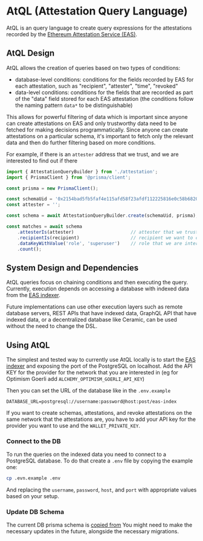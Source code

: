 # AtQL (Attestation Query Language)

AtQL is an query language to create query expressions for the attestations recorded
by the [Ethereum Attestation Service (EAS)](https://attest.sh/).

## AtQL Design

AtQL allows the creation of queries based on two types of conditions:
- database-level conditions: conditions for the fields recorded by EAS for each
attestation, such as "recipient", "attester", "time", "revoked"
- data-level conditions: conditions for the fields that are recorded as part of
the "data" field stored for each EAS attestation (the conditions follow the
naming pattern `data*` to be distinguishable)

This allows for powerful filtering of data which is important since anyone can
create attestations on EAS and only trustworthy data need to be fetched for
making decisions programmatically. Since anyone can create attestations on
a particular schema, it's important to fetch only the relevant data and then
do further filtering based on more conditions.

For example, if there is an `attester` address that we trust, and we are
interested to find out if there


```ts
import { AttestationQueryBuilder } from './attestation';
import { PrismaClient } from '@prisma/client';

const prisma = new PrismaClient();

const schemaUid = '0x2154bad5fb5faf4e115afd58f23afdf112225816e0c58b682071470a5de9aafb';
const attester = '';

const schema = await AttestationQueryBuilder.create(schemaUid, prisma);

const matches = await schema
    .attesterIs(attester)                     // attester that we trust
    .recipientIs(recipient)                   // recipient we want to check
    .dataKeyWithValue('role', 'superuser')    // role that we are interested in
    .count();
```


## System Design and Dependencies

AtQL queries focus on chaining conditions and then executing the query. Currently,
execution depends on accessing a database with indexed data from the
[EAS indexer](https://github.com/ethereum-attestation-service/eas-indexing-service).

Future implementations can use other execution layers such as remote database
servers, REST APIs that have indexed data, GraphQL API that have indexed data,
or a decentralized database like Ceramic, can be used without the need to
change the DSL.


## Using AtQL

The simplest and tested way to currently use AtQL locally is to start the
[EAS indexer](https://github.com/ethereum-attestation-service/eas-indexing-service)
and exposing the port of the PostgreSQL on localhost. Add the API KEY for the
provider for the network that you are interested in (eg for Optimism Goerli
add `ALCHEMY_OPTIMISM_GOERLI_API_KEY`)

Then you can set the URL of the database like in the `.env.example`

```
DATABASE_URL=postgresql://username:password@host:post/eas-index
```

If you want to create schemas, attestations, and revoke attestations on the
same network that the attestations are, you have to add your API key for the
provider you want to use and the `WALLET_PRIVATE_KEY`.

### Connect to the DB
To run the queries on the indexed data you need to connect to a PostgreSQL database.
To do that create a `.env` file by copying the example one:

```bash
cp .evn.example .env
```

And replacing the `username`, `password`, `host`, and `port` with appropriate
values based on your setup.

### Update DB Schema
The current DB prisma schema is
[copied from](https://github.com/ethereum-attestation-service/eas-indexing-service/blob/b6248d1e35098547b9dae252be6bc5492dfb14f7/prisma/schema.prisma)
You might need to make the necessary updates in the future, alongside the
necessary migrations.
